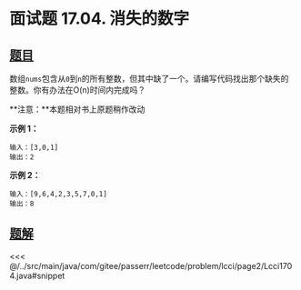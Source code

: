 # 面试题 17.04. 消失的数字

## [题目](https://leetcode.cn/problems/missing-number-lcci/)
数组`nums`包含从`0`到`n`的所有整数，但其中缺了一个。请编写代码找出那个缺失的整数。你有办法在O(n)时间内完成吗？

**注意：**本题相对书上原题稍作改动

**示例 1：**

```
输入：[3,0,1]
输出：2
```

**示例 2：**

```
输入：[9,6,4,2,3,5,7,0,1]
输出：8
```



## [题解](https://github.com/PasseRR/JavaLeetCode/blob/master/src/main/java/com/gitee/passerr/leetcode/problem/lcci/page2/Lcci1704.java)

<<< @/../src/main/java/com/gitee/passerr/leetcode/problem/lcci/page2/Lcci1704.java#snippet
